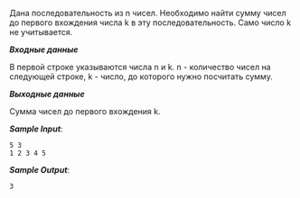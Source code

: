 Дана последовательность из n чисел. Необходимо найти сумму чисел до первого вхождения числа k в эту последовательность. Само число k не учитывается.

***Входные данные***

В первой строке указываются числа n и k. n - количество чисел на следующей строке, k - число, до которого нужно посчитать сумму.

***Выходные данные***

Сумма чисел до первого вхождения k.

***Sample Input***:
```
5 3
1 2 3 4 5
```
***Sample Output***:
```
3
```
